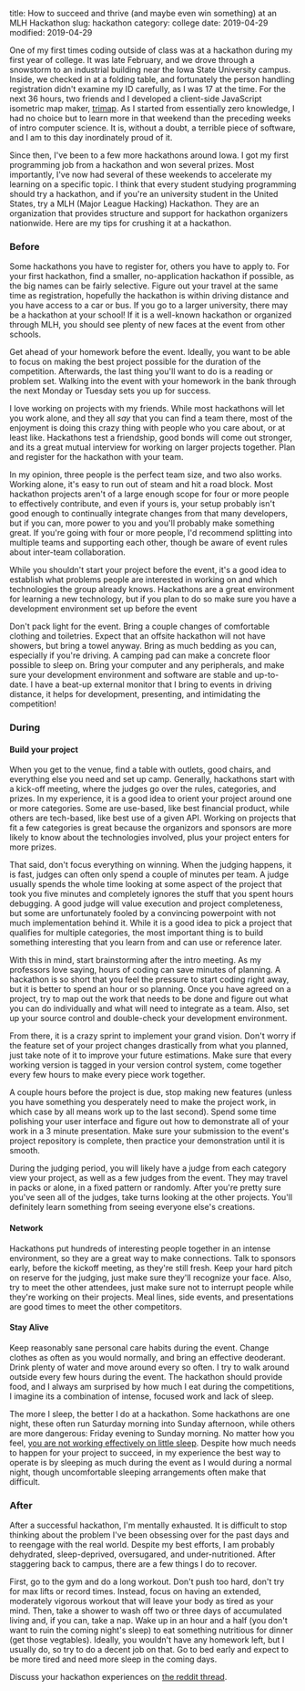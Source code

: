title: How to succeed and thrive (and maybe even win something) at an MLH Hackathon
slug: hackathon
category: college
date: 2019-04-29
modified: 2019-04-29

One of my first times coding outside of class was at a hackathon during my first year of college. It was late February, and we drove through a snowstorm to an industrial building near the Iowa State University campus. Inside, we checked in at a folding table, and fortunately the person handling registration didn't examine my ID carefully, as I was 17 at the time. For the next 36 hours, two friends and I developed a client-side JavaScript isometric map maker, [trimap](gmareske.github.whatever). As I started from essentially zero knowledge, I had no choice but to learn more in that weekend than the preceding weeks of intro computer science. It is, without a doubt, a terrible piece of software, and I am to this day inordinately proud of it.

Since then, I've been to a few more hackathons around Iowa. I got my first programming job from a hackathon and won several prizes. Most importantly, I've now had several of these weekends to accelerate my learning on a specific topic. I think that every student studying programming should try a hackathon, and if you're an university student in the United States, try a MLH (Major League Hacking) Hackathon. They are an organization that provides structure and support for hackathon organizers nationwide. Here are my tips for crushing it at a hackathon.

### Before

Some hackathons you have to register for, others you have to apply to. For your first hackathon, find a smaller, no-application hackathon if possible, as the big names can be fairly selective. Figure out your travel at the same time as registration, hopefully the hackathon is within driving distance and you have access to a car or bus. If you go to a larger university, there may be a hackathon at your school! If it is a well-known hackathon or organized through MLH, you should see plenty of new faces at the event from other schools.

Get ahead of your homework before the event. Ideally, you want to be able to focus on making the best project possible for the duration of the competition. Afterwards, the last thing you'll want to do is a reading or problem set. Walking into the event with your homework in the bank through the next Monday or Tuesday sets you up for success.

I love working on projects with my friends. While most hackathons will let you work alone, and they all *say* that you can find a team there, most of the enjoyment is doing this crazy thing with people who you care about, or at least like. Hackathons test a friendship, good bonds will come out stronger, and its a great mutual interview for working on larger projects together. Plan and register for the hackathon with your team.

In my opinion, three people is the perfect team size, and two also works. Working alone, it's easy to run out of steam and hit a road block. Most hackathon projects aren't of a large enough scope for four or more people to effectively contribute, and even if yours is, your setup probably isn't good enough to continually integrate changes from that many developers, but if you can, more power to you and you'll probably make something great. If you're going with four or more people, I'd recommend splitting into multiple teams and supporting each other, though be aware of event rules about inter-team collaboration.

While you shouldn't start your project before the event, it's a good idea to establish what problems people are interested in working on and which technologies the group already knows. Hackathons are a great environment for learning a new technology, but if you plan to do so make sure you have a development environment set up before the event

Don't pack light for the event. Bring a couple changes of comfortable clothing and toiletries. Expect that an offsite hackathon will not have showers, but bring a towel anyway. Bring as much bedding as you can, especially if you're driving. A camping pad can make a concrete floor possible to sleep on. Bring your computer and any peripherals, and make sure your development environment and software are stable and up-to-date. I have a beat-up external monitor that I bring to events in driving distance, it helps for development, presenting, and intimidating the competition!


### During

#### Build your project

When you get to the venue, find a table with outlets, good chairs, and everything else you need and set up camp. Generally, hackathons start with a kick-off meeting, where the judges go over the rules, categories, and prizes. In my experience, it is a good idea to orient your project around one or more categories. Some are use-based, like best financial product, while others are tech-based, like best use of a given API. Working on projects that fit a few categories is great because the organizors and sponsors are more likely to know about the technologies involved, plus your project enters for more prizes.

That said, don't focus everything on winning. When the judging happens, it is fast, judges can often only spend a couple of minutes per team. A judge usually spends the whole time looking at some aspect of the project that took you five minutes and completely ignores the stuff that you spent hours debugging. A good judge will value execution and project completeness, but some are unfortunately fooled by a convincing powerpoint with not much implementation behind it. While it is a good idea to pick a project that qualifies for multiple categories, the most important thing is to build something interesting that you learn from and can use or reference later.

With this in mind, start brainstorming after the intro meeting. As my professors love saying, hours of coding can save minutes of planning. A hackathon is so short that you feel the pressure to start coding right away, but it is better to spend an hour or so planning. Once you have agreed on a project, try to map out the work that needs to be done and figure out what you can do individually and what will need to integrate as a team. Also, set up your source control and double-check your development environment.

From there, it is a crazy sprint to implement your grand vision. Don't worry if the feature set of your project changes drastically from what you planned, just take note of it to improve your future estimations. Make sure that every working version is tagged in your version control system, come together every few hours to make every piece work together.

A couple hours before the project is due, stop making new features (unless you have something you desperately need to make the project work, in which case by all means work up to the last second). Spend some time polishing your user interface and figure out how to demonstrate all of your work in a 3 minute presentation. Make sure your submission to the event's project repository is complete, then practice your demonstration until it is smooth.

During the judging period, you will likely have a judge from each category view your project, as well as a few judges from the event. They may travel in packs or alone, in a fixed pattern or randomly. After you're pretty sure you've seen all of the judges, take turns looking at the other projects. You'll definitely learn something from seeing everyone else's creations.

#### Network

Hackathons put hundreds of interesting people together in an intense environment, so they are a great way to make connections. Talk to sponsors early, before the kickoff meeting, as they're still fresh. Keep your hard pitch on reserve for the judging, just make sure they'll recognize your face. Also, try to meet the other attendees, just make sure not to interrupt people while they're working on their projects. Meal lines, side events, and presentations are good times to meet the other competitors.

#### Stay Alive

Keep reasonably sane personal care habits during the event. Change clothes as often as you would normally, and bring an effective deoderant. Drink plenty of water and move around every so often. I try to walk around outside every few hours during the event. The hackathon should provide food, and I always am surprised by how much I eat during the competitions, I imagine its a combination of intense, focused work and lack of sleep.

The more I sleep, the better I do at a hackathon. Some hackathons are one night, these often run Saturday morning into Sunday afternoon, while others are more dangerous: Friday evening to Sunday morning. No matter how you feel, [you are not working effectively on little sleep](study). Despite how much needs to happen for your project to succeed, in my experience the best way to operate is by sleeping as much during the event as I would during a normal night, though uncomfortable sleeping arrangements often make that difficult.

### After

After a successful hackathon, I'm mentally exhausted. It is difficult to stop thinking about the problem I've been obsessing over for the past days and to reengage with the real world. Despite my best efforts, I am probably dehydrated, sleep-deprived, oversugared, and under-nutritioned. After staggering back to campus, there are a few things I do to recover.

First, go to the gym and do a long workout. Don't push too hard, don't try for max lifts or record times. Instead, focus on having an extended, moderately vigorous workout that will leave your body as tired as your mind. Then, take a shower to wash off two or three days of accumulated living and, if you can, take a nap. Wake up in an hour and a half (you don't want to ruin the coming night's sleep) to eat something nutritious for dinner (get those vegtables). Ideally, you wouldn't have any homework left, but I usually do, so try to do a decent job on that. Go to bed early and expect to be more tired and need more sleep in the coming days.

Discuss your hackathon experiences on [the reddit thread]().
